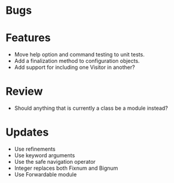 # Bugs

# Features

* Move help option and command testing to unit tests.
* Add a finalization method to configuration objects.
* Add support for including one Visitor in another?

# Review

* Should anything that is currently a class be a module instead?

# Updates

* Use refinements
* Use keyword arguments
* Use the safe navigation operator
* Integer replaces both Fixnum and Bignum
* Use Forwardable module

